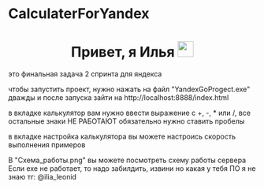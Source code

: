 # CalculaterForYandex
<h1 align="center">Привет, я Илья 
<img src="https://github.com/blackcater/blackcater/raw/main/images/Hi.gif" height="32"/></h1>
это финальная задача 2 спринта для яндекса

чтобы запустить проект, нужно нажать на файл "YandexGoProgect.exe" дважды и после запуска зайти на http://localhost:8888/index.html

в вкладке калькулятор вам нужно ввести выражение с +, -, * или /, все остальные знаки НЕ РАБОТАЮТ обязательно нужно ставить пробелы

в вкладке настройка калькулятора вы можете настроись скорость выполнения примеров

В "Схема_работы.png" вы можете посмотреть схему работы сервера
Если exe не работает, то надо забилдить, извини но какая у тебя ПО я не знаю
тг: @ilia_leonid
